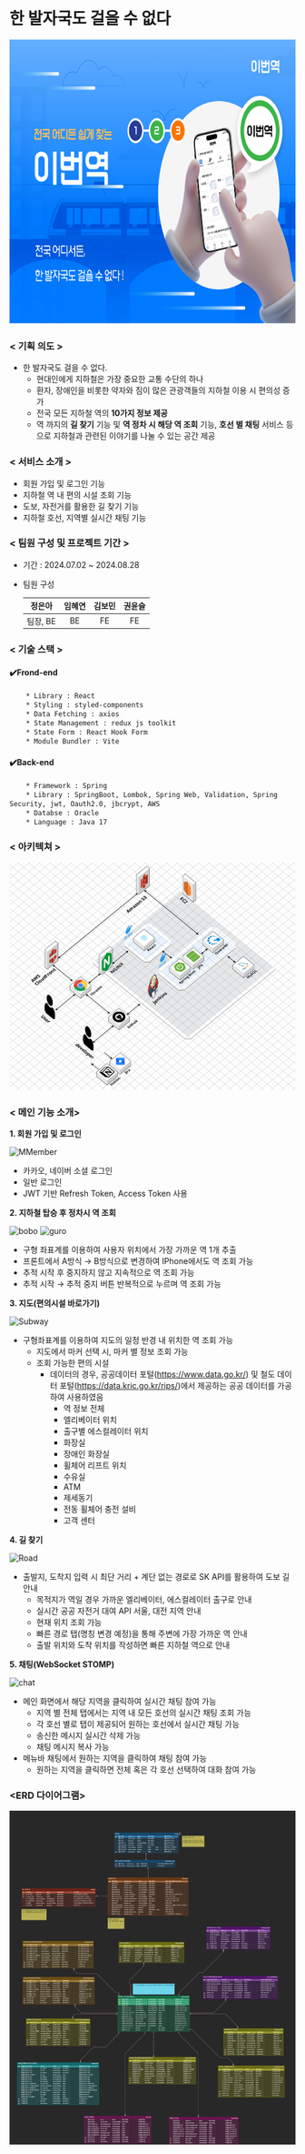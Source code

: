  
# 한 발자국도 걸을 수 없다
<img src="https://github.com/None-Step/None-Step-BE/blob/main/main_img.png" width="700" height="500"/>

### < 기획 의도 >
* 한 발자국도 걸을 수 없다.
  * 현대인에게 지하철은 가장 중요한 교통 수단의 하나
  * 환자, 장애인을 비롯한 약자와 짐이 많은 관광객들의 지하철 이용 시 편의성 증가
  * 전국 모든 지하철 역의 **10가지 정보 제공**
  * 역 까지의 **길 찾기** 기능 및 **역 정차 시 해당 역 조회** 기능, **호선 별 채팅** 서비스 등으로 지하철과 관련된 이야기를 나눌 수 있는 공간 제공
 
 ### < 서비스 소개 >
* 회원 가입 및 로그인 기능
* 지하철 역 내 편의 시설 조회 기능
* 도보, 자전거를 활용한 길 찾기 기능
* 지하철 호선, 지역별 실시간 채팅 기능

### < 팀원 구성 및 프로젝트 기간 >
* 기간 : 2024.07.02 ~ 2024.08.28
* 팀원 구성
  
  |정은아|임혜연|김보민|권윤슬|
  |:---:|:---:|:---:|:---:|
  |팀장, BE|BE|FE|FE|

### < 기술 스택 >
#### ✔️Frond-end
        * Library : React
        * Styling : styled-components
        * Data Fetching : axios
        * State Management : redux js toolkit
        * State Form : React Hook Form
        * Module Bundler : Vite

#### ✔️Back-end
        * Framework : Spring
        * Library : SpringBoot, Lombok, Spring Web, Validation, Spring Security, jwt, Oauth2.0, jbcrypt, AWS
        * Databse : Oracle
        * Language : Java 17 

### < 아키텍쳐 >
<img src="https://github.com/None-Step/None-Step-BE/blob/main/Architecture.png" width="600" height="400"/>

### < 메인 기능 소개> 

**1. 회원 가입 및 로그인**

![MMember](https://github.com/user-attachments/assets/3fb08e36-4b45-4ba6-8b4c-cf4f9ec3078e)

   * 카카오, 네이버 소셜 로그인
   * 일반 로그인
   * JWT 기반 Refresh Token, Access Token 사용

**2. 지하철 탑승 후 정차시 역 조회**

![bobo](https://github.com/user-attachments/assets/d7c3c652-250d-4722-8ced-0548e88392f0)
![guro](https://github.com/user-attachments/assets/bc6d3704-8a98-42b5-8d12-f4ef528dcf53)

   * 구형 좌표계를 이용하여 사용자 위치에서 가장 가까운 역 1개 추출
   * 프론트에서 A방식 → B방식으로 변경하여 IPhone에서도 역 조회 가능
   * 추적 시작 후 중지하지 않고 지속적으로 역 조회 가능
   * 추적 시작 → 추적 중지 버튼 반복적으로 누르며 역 조회 가능
  
**3. 지도(편의시설 바로가기)**

![Subway](https://github.com/user-attachments/assets/dd57cc07-c944-4a21-8484-cb1f75e3e397)

- 구형좌표계를 이용하여 지도의 일정 반경 내 위치한 역 조회 가능
    - 지도에서 마커 선택 시, 마커 별 정보 조회 가능
    - 조회 가능한 편의 시설
       - 데이터의 경우, 공공데이터 포털(https://www.data.go.kr/) 및 철도 데이터 포털(https://data.kric.go.kr/rips/)에서 제공하는 공공 데이터를 가공하여 사용하였음<br>
          - 역 정보 전체
          - 엘리베이터 위치
          - 출구별 에스컬레이터 위치
          - 화장실
          - 장애인 화장실
          - 휠체어 리프트 위치
          - 수유실
          - ATM
          - 제세동기
          - 전동 휠체어 충전 설비
          - 고객 센터
        
**4. 길 찾기**

![Road](https://github.com/user-attachments/assets/870bdb58-9964-4348-935c-f45879d612ca)

- 출발지, 도착지 입력 시 최단 거리 + 계단 없는 경로로 SK API를 활용하여 도보 길 안내
    - 목적지가 역일 경우 가까운 엘리베이터, 에스컬레이터 출구로 안내
    - 실시간 공공 자전거 대여 API 서울, 대전 지역 안내
    - 현재 위치 조회 가능
    - 빠른 경로 탭(명칭 변경 예정)을 통해 주변에 가장 가까운 역 안내
    - 출발 위치와 도착 위치를 작성하면 빠른 지하철 역으로 안내
  
**5. 채팅(WebSocket STOMP)**

![chat](https://github.com/user-attachments/assets/a923ab5e-1680-4144-add6-a494a8ddf2e2)

   - 메인 화면에서 해당 지역을 클릭하여 실시간 채팅 참여 가능
     - 지역 별 전체 탭에서는 지역 내 모든 호선의 실시간 채팅 조회 가능
     - 각 호선 별로 탭이 제공되어 원하는 호선에서 실시간 채팅 가능
     - 송신한 메시지 실시간 삭제 가능
     - 채팅 메시지 복사 가능
   - 메뉴바 채팅에서 원하는 지역을 클릭하여 채팅 참여 가능
     - 원하는 지역을 클릭하면 전체 혹은 각 호선 선택하여 대화 참여 가능

### <ERD 다이어그램>
<img src="https://github.com/None-Step/None-Step-BE/blob/main/ERD.png" />


